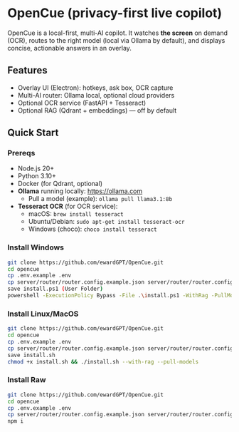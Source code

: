 # OpenCue (privacy-first live copilot)

OpenCue is a local-first, multi-AI copilot. It watches **the screen** on demand (OCR), routes to the right model (local via Ollama by default), and displays concise, actionable answers in an overlay.

## Features
- Overlay UI (Electron): hotkeys, ask box, OCR capture
- Multi-AI router: Ollama local, optional cloud providers
- Optional OCR service (FastAPI + Tesseract)
- Optional RAG (Qdrant + embeddings) — off by default

## Quick Start

### Prereqs
- Node.js 20+
- Python 3.10+
- Docker (for Qdrant, optional)
- **Ollama** running locally: https://ollama.com
  - Pull a model (example): `ollama pull llama3.1:8b`
- **Tesseract OCR** (for OCR service):
  - macOS: `brew install tesseract`
  - Ubuntu/Debian: `sudo apt-get install tesseract-ocr`
  - Windows (choco): `choco install tesseract`
### Install Windows
```bash
git clone https://github.com/ewardGPT/OpenCue.git
cd opencue
cp .env.example .env
cp server/router/router.config.example.json server/router/router.config.json
save install.ps1 (User Folder)
powershell -ExecutionPolicy Bypass -File .\install.ps1 -WithRag -PullModels
```
### Install Linux/MacOS
```bash
git clone https://github.com/ewardGPT/OpenCue.git
cd opencue
cp .env.example .env
cp server/router/router.config.example.json server/router/router.config.json
save install.sh
chmod +x install.sh && ./install.sh --with-rag --pull-models
```
### Install Raw
```bash
git clone https://github.com/ewardGPT/OpenCue.git
cd opencue
cp .env.example .env
cp server/router/router.config.example.json server/router/router.config.json
npm i
```
